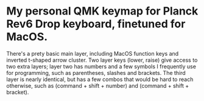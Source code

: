 # My personal QMK keymap for Planck Rev6 Drop keyboard, finetuned for MacOS.

There's a prety basic main layer, including MacOS function keys and inverted t-shaped arrow cluster. Two layer keys (lower, raise) give access to two extra layers; layer two has numbers and a few symbols I frequently use for programming, such as parentheses, slashes and brackets. The third layer is nearly identical, but has a few combos that would be hard to reach otherwise, such as (command + shift + number) and (command + shift + bracket).

